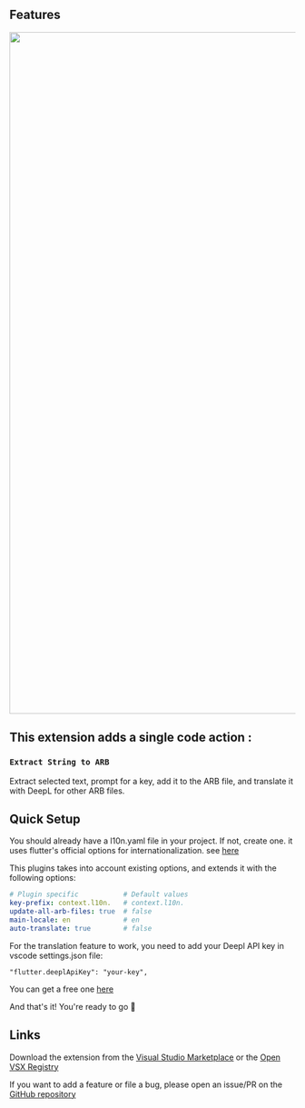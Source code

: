 ## Features

<img src="https://github.com/tempo-riz/vscode-dart-extract-arb/blob/5121888c070524042e2056689b6bfa94765ceefe/assets/speed-demo.gif?raw=true" width="1200"/>

## This extension adds a single code action : 

### `Extract String to ARB`

Extract selected text, prompt for a key, add it to the ARB file, and translate it with DeepL for other ARB files.


## Quick Setup

You should already have a l10n.yaml file in your project. If not, create one.
it uses flutter's official options for internationalization. see [here](https://docs.flutter.dev/ui/accessibility-and-internationalization/internationalization#configuring-the-l10n-yaml-file)

This plugins takes into account existing options, and extends it with the following options:


```yaml
# Plugin specific           # Default values
key-prefix: context.l10n.   # context.l10n.
update-all-arb-files: true  # false
main-locale: en             # en
auto-translate: true        # false
```

For the translation feature to work, you need to add your Deepl API key in vscode settings.json file:

`"flutter.deeplApiKey": "your-key",`   

You can get a free one [here](https://www.deepl.com/en/pro#developer)

And that's it! You're ready to go 🚀

## Links

Download the extension from the [Visual Studio Marketplace](https://marketplace.visualstudio.com/items?itemName=zealousFoundry.flutter-extract-to-arb) or the [Open VSX Registry](https://open-vsx.org/extension/ZealousFoundry/flutter-extract-to-arb)


If you want to add a feature or file a bug, please open an issue/PR on the [GitHub repository](https://github.com/tempo-riz/vscode-dart-extract-arb)

